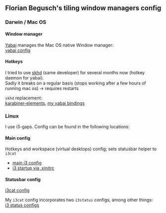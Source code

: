 ## Florian Begusch's tiling window managers config

### Darwin / Mac OS

#### Window manager

[Yabai](https://github.com/koekeishiya/yabai/) manages the Mac OS native Window manager:   
[yabai config]()

#### Hotkeys

I tried to use [skhd](https://github.com/koekeishiya/skhd) (same developer) for several months now (hotkey daemon for yabai).  
Sadly it breaks on a regular basis (stops working after a few hours of running mac os) -> requires restarts

`skhd` replacement:  
[karabiner-elements](https://github.com/pqrs-org/Karabiner-Elements), [my yabai bindings](https://github.com/florianbegusch/dot-files/blob/4aac67e7e445274004db207451b0f39fe0b8a0ad/.config/karabiner/assets/complex_modifications/skhd-replacement-for-yabai.json)

### Linux

I use i3-gaps. Config can be found in the following locations:

#### Main config

Hotkeys and workspace (virtual desktops) config; sets statusbar helper to `i3cat`

* [main i3 config](https://github.com/florianbegusch/dot-files/blob/79ab2e985900f60888de119171d02056c4f29231/.config/i3/config)
* [i3 startup via .xinitrc](https://github.com/florianbegusch/dot-files/blob/61fc984f9b7f332503755766a46bc5a84a58ff04/.xinitrc)

#### Statusbar config

[i3cat config](https://github.com/florianbegusch/dot-files/blob/011fa649ff02a2e470b3e495a903e65fc891c72f/.config/i3cat/config)

My `i3cat` config incorporates two `i3status` configs, among other things:  
  [i3 status configs](https://github.com/florianbegusch/dot-files/tree/b45e108a685225bdecd0dd2bd89f5beaf0ca45b9/.config/i3status)

